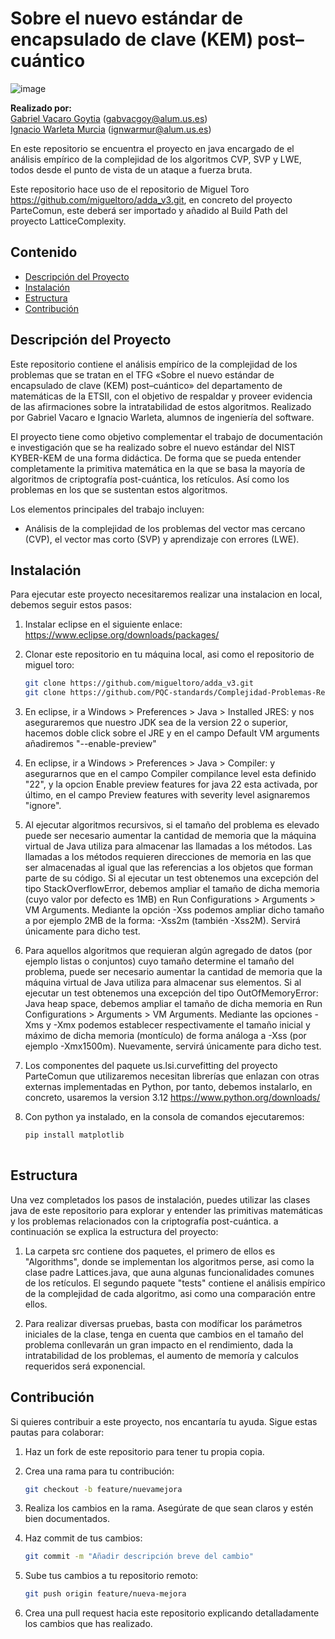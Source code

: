 # Sobre el nuevo estándar de encapsulado de clave (KEM) post–cuántico

![image](https://github.com/user-attachments/assets/65c9aa92-a7f1-4685-9d1e-272ca69c054c)

**Realizado por:**  
[Gabriel Vacaro Goytia](https://github.com/Gabrielvcg) (gabvacgoy@alum.us.es)  
[Ignacio Warleta Murcia](https://github.com/ignaciowarleta) (ignwarmur@alum.us.es) <br>

En este repositorio se encuentra el proyecto en java encargado de el análisis empírico de la complejidad de los algoritmos CVP, SVP y LWE, todos desde el punto de vista de un ataque a fuerza bruta.

Este repositorio hace uso de el repositorio de Miguel Toro https://github.com/migueltoro/adda_v3.git, en concreto del proyecto ParteComun, este deberá ser importado y añadido al Build Path del proyecto LatticeComplexity.

## Contenido

- [Descripción del Proyecto](#descripción-del-proyecto)
- [Instalación](#instalación)
- [Estructura](#estructura)
- [Contribución](#contribución)

## Descripción del Proyecto

Este repositorio contiene el análisis empírico de la complejidad de los problemas que se tratan en el TFG «Sobre el nuevo estándar de encapsulado de clave (KEM) post–cuántico» del departamento de matemáticas de la ETSII, con el objetivo de respaldar y proveer evidencia de las afirmaciones sobre la intratabilidad de estos algoritmos. Realizado por Gabriel Vacaro e Ignacio Warleta, alumnos de ingeniería del software.

El proyecto tiene como objetivo complementar el trabajo de documentación e investigación que se ha realizado sobre el nuevo estándar del NIST KYBER-KEM de una forma didáctica. De forma que se pueda entender completamente la primitiva matemática en la que se basa la mayoría de algoritmos de criptografía post-cuántica, los retículos. Así como los problemas en los que se sustentan estos algoritmos.

Los elementos principales del trabajo incluyen:
- Análisis de la complejidad de los problemas del vector mas cercano (CVP), el vector mas corto (SVP) y aprendizaje con errores (LWE).

## Instalación

Para ejecutar este proyecto necesitaremos realizar una instalacion en local, debemos seguir estos pasos:

1. Instalar eclipse en el siguiente enlace: https://www.eclipse.org/downloads/packages/

2. Clonar este repositorio en tu máquina local, asi como el repositorio de miguel toro:  
   ```bash
   git clone https://github.com/migueltoro/adda_v3.git
   git clone https://github.com/PQC-standards/Complejidad-Problemas-Relacionados.git

3. En eclipse, ir a Windows > Preferences > Java > Installed JRES: y nos aseguraremos que nuestro JDK sea de la version 22 o superior, hacemos doble click sobre el JRE y en el campo Default VM arguments añadiremos "--enable-preview"

4. En eclipse, ir a Windows > Preferences > Java > Compiler: y asegurarnos que en el campo Compiler compilance level esta definido "22", y la opcion Enable preview features for java 22 esta activada, por último, en el campo Preview features with severity level asignaremos "ignore".
   
5. Al ejecutar algoritmos recursivos, si el tamaño del problema es elevado puede ser necesario aumentar la cantidad de memoria que la máquina virtual de Java utiliza para almacenar las llamadas a los métodos. Las llamadas a los métodos requieren direcciones de memoria en las que ser almacenadas al igual que las referencias a los objetos que forman parte de su código. Si al ejecutar un test obtenemos una excepción del tipo StackOverflowError, debemos ampliar el tamaño de dicha memoria (cuyo valor por defecto es 1MB) en Run Configurations > Arguments > VM Arguments. Mediante la opción -Xss podemos ampliar dicho tamaño a por ejemplo 2MB de la forma: -Xss2m (también -Xss2M). Servirá únicamente para dicho test.

6. Para aquellos algoritmos que requieran algún agregado de datos (por ejemplo listas o conjuntos) cuyo tamaño determine el tamaño del problema, puede ser necesario aumentar la cantidad de memoria que la máquina virtual de Java utiliza para almacenar sus elementos. Si al ejecutar un test obtenemos una excepción del tipo OutOfMemoryError: Java heap space, debemos ampliar el tamaño de dicha memoria en Run Configurations > Arguments > VM Arguments. Mediante las opciones -Xms y -Xmx podemos establecer respectivamente el tamaño inicial y máximo de dicha memoria (montículo) de forma análoga a -Xss (por ejemplo -Xmx1500m). Nuevamente, servirá únicamente para dicho test.

7. Los componentes del paquete us.lsi.curvefitting del proyecto ParteComun que utilizaremos necesitan librerías que enlazan con otras externas implementadas en Python, por tanto, debemos instalarlo, en concreto, usaremos la version 3.12 https://www.python.org/downloads/

8. Con python ya instalado, en la consola de comandos ejecutaremos:
   ```bash
   pip install matplotlib
     
## Estructura

Una vez completados los pasos de instalación, puedes utilizar las clases java de este repositorio para explorar y entender las primitivas matemáticas y los problemas relacionados con la criptografía post-cuántica. a continuación se explica la estructura del proyecto:

1. La carpeta src contiene dos paquetes, el primero de ellos es "Algorithms", donde se implementan los algoritmos perse, asi como la clase padre Lattices.java, que auna algunas funcionalidades comunes de los retículos. El segundo paquete "tests" contiene el análisis empírico de la complejidad de cada algoritmo, asi como una comparación entre ellos.

2. Para realizar diversas pruebas, basta con modíficar los parámetros iniciales de la clase, tenga en cuenta que cambios en el tamaño del problema conllevarán un gran impacto en el rendimiento, dada la intratabilidad de los problemas, el aumento de memoría y calculos requeridos será exponencial.

## Contribución

Si quieres contribuir a este proyecto, nos encantaría tu ayuda. Sigue estas pautas para colaborar:

1. Haz un fork de este repositorio para tener tu propia copia.
   
2. Crea una rama para tu contribución:
   ```bash
   git checkout -b feature/nuevamejora

3. Realiza los cambios en la rama. Asegúrate de que sean claros y estén bien documentados.

4. Haz commit de tus cambios:
   ```bash
   git commit -m "Añadir descripción breve del cambio"

5. Sube tus cambios a tu repositorio remoto:
   ```bash
   git push origin feature/nueva-mejora

6. Crea una pull request hacia este repositorio explicando detalladamente los cambios que has realizado.
   








